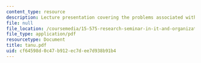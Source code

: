 ```yaml
---
content_type: resource
description: Lecture presentation covering the problems associated with online transactions.
file: null
file_location: /coursemedia/15-575-research-seminar-in-it-and-organizations-economic-perspectives-spring-2004/cf64598d0c47b912ec7dee7d938b91b4_tanu.pdf
file_type: application/pdf
resourcetype: Document
title: tanu.pdf
uid: cf64598d-0c47-b912-ec7d-ee7d938b91b4
---
```

